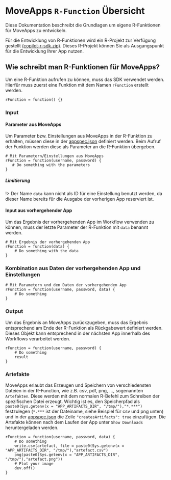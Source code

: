 # MoveApps `R-Function` Übersicht
Diese Dokumentation beschreibt die Grundlagen um eigene R-Funktionen für MoveApps zu entwickeln.

Für die Entwicklung von R-Funktionen wird ein R-Projekt zur Verfügung
gestellt [(copilot-r-sdk.zip)](https://www.moveapps.org/documentation/copilot-r-sdk.zip ':ignore'). Dieses R-Projekt
können Sie als Ausgangspunkt für die Entwicklung Ihrer App nutzen.

## Wie schreibt man R-Funktionen für MoveApps?
Um eine R-Funktion aufrufen zu können, muss das SDK verwendet werden. 
Hierfür muss zuerst eine Funktion mit dem Namen `rFunction` erstellt werden.
```
rFunction = function() {}
```

### Input

#### Parameter aus MoveApps
Um Parameter bzw. Einstellungen aus MoveApps in der R-Funktion zu erhalten, müssen diese in der [appspec.json](de/appspec.md) definiert werden. Beim Aufruf der Funktion werden diese als Parameter an die R-Funktion übergeben.
```
# Mit Parametern/Einstellungen aus MoveApps 
rFunction = function(username, password) {
   # Do something with the parameters
}
```

##### Limitierung
!> Der Name `data` kann nicht als ID für eine Einstellung benutzt werden, da dieser Name bereits für die Ausgabe der vorherigen App reserviert ist.


#### Input aus vorhergehender App
Um das Ergebnis der vorhergehenden App im Workflow verwenden zu können, muss der letzte Parameter der R-Funktion mit `data` benannt werden.
```
# Mit Ergebnis der vorhergehenden App
rFunction = function(data) {
    # Do something with the data
}
```

### Kombination aus Daten der vorhergehenden App und Einstellungen
```
# Mit Parametern und den Daten der vorhergehenden App
rFunction = function(username, password, data) {
    # Do something
}
```

### Output
Um das Ergebnis an MoveApps zurückzugeben, muss das Ergebnis entsprechend am Ende der R-Funktion als Rückgabewert definiert werden.
Dieses Objekt kann entsprechend in der nächsten App innerhalb des Workflows verarbeitet werden. 
```
rFunction = function(username, password) {
    # Do something
    result
}
```

### Artefakte
MoveApps erlaubt das Erzeugen und Speichern von verschiedensten Dateien in der R-Function, wie z.B. csv, pdf, png, ..., sogenannten `Artefakten`. Diese werden mit dem normalen R-Befehl zum Schreiben der spezifischen Datei erzeugt. Wichtig ist es, den Speicherpfad als `paste0(Sys.getenv(x = "APP_ARTIFACTS_DIR", "/tmp/"),"*.***")` festzulegen (`*.***` ist der Dateiname, siehe Beispiel für csv und png unten) und in der [appspec.json](de/appspec.md) die Zeile `"createsArtifacts": true` einzufügen.  Die Artefakte können nach dem Laufen der App unter `Show Downloads` heruntergeladen werden.
```
rFunction = function(username, password, data) {
    # Do something
    write.csv(artefact, file = paste0(Sys.getenv(x = "APP_ARTIFACTS_DIR", "/tmp/"),"artefact.csv")
	png(paste0(Sys.getenv(x = "APP_ARTIFACTS_DIR", "/tmp/"),"artefact.png"))
	# Plot your image
	dev.off()
}
```



